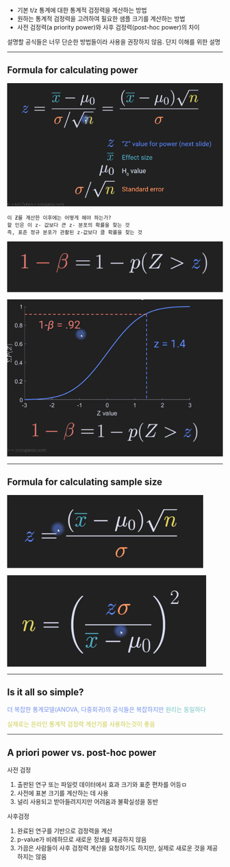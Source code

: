 - 기본 t/z 통계에 대한 통계적 검정력을 계산하는 방법
- 원하는 통계적 검정력을 고려하여 필요한 샘플 크기를 계산하는 방법
- 사전 검정력(a priority power)와 사후 검정력(post-hoc power)의 차이

설명할 공식들은 너무 단순한 방법들이라 사용을 권장하지 않음. 단지 이해를 위한 설명

---
## Formula for calculating power

![188.Pasted image 20241006125931](../pic/16.%20Statistical%20power%20%20and%20sample%20sizes/188.Pasted%20image%2020241006125931.png)

	이 Ƶ를 계산한 이후에는 어떻게 해야 하는가?
	할 인은 이 z- 값보다 큰 z- 분포의 확률을 찾는 것
	즉, 표준 정규 분포가 관촬된 z-값보다 클 확률을 찾는 것

![188.Pasted image 20241006130422](../pic/16.%20Statistical%20power%20%20and%20sample%20sizes/188.Pasted%20image%2020241006130422.png)

![188.Pasted image 20241006131317](../pic/16.%20Statistical%20power%20%20and%20sample%20sizes/188.Pasted%20image%2020241006131317.png)

---
## Formula for calculating sample size
![188.Pasted image 20241006131356](../pic/16.%20Statistical%20power%20%20and%20sample%20sizes/188.Pasted%20image%2020241006131356.png)

![188.Pasted image 20241006131735](../pic/16.%20Statistical%20power%20%20and%20sample%20sizes/188.Pasted%20image%2020241006131735.png)

---
## Is it all so simple?

<span style="color:rgb(118, 147, 234)">더 복잡한 통계모델(ANOVA, 다중회귀)의 공식들은 복잡하지만</span> <span style="color:rgb(116, 195, 194)">원리는 동일하다</span>

<span style="color:rgb(205, 205, 81)">실제로는 온라인 통계적 검정력 계산기를 사용하는것이 좋음</span>

---
## A priori power vs. post-hoc power

사전 검정
1. 출판된 연구 또는 파일럿 데이터에서 효과 크기와 표준 편차를 어등ㅁ
2. 사전에 표본 크기를 계산하는 데 사용
3. 널리 사용되고 받아들려지지만 어려움과 불확실성을 동반

사후검정
1. 완료된 연구를 기반으로 검정력을 계산
2. p-value가 비례하므로 새로운 정보를 제공하지 않음
3. 가끔은 사람들이 사후 검정력 계산을 요청하기도 하지만, 실제로 새로운 것을 제공하지는 않음